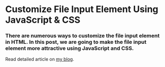 # Customize File Input Element Using JavaScript & CSS

### There are numerous ways to customize the file input element in HTML. In this post, we are going to make the file input element more attractive using JavaScript and CSS.


Read detailed article on [my blog](https://mushfiqweb.com/customize-file-input-element-in-your-own-way/).
